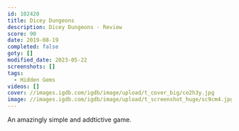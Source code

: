 ```yaml
---
id: 102420
title: Dicey Dungeons
description: Dicey Dungeons - Review
score: 90
date: 2019-08-19
completed: false
goty: []
modified_date: 2023-05-22
screenshots: []
tags:
  - Hidden Gems
videos: []
cover: //images.igdb.com/igdb/image/upload/t_cover_big/co2h3y.jpg
image: //images.igdb.com/igdb/image/upload/t_screenshot_huge/sc9cm4.jpg
---
```

An amazingly simple and addtictive game.